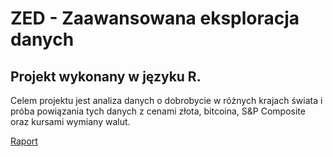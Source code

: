 # ZED - Zaawansowana eksploracja danych
## Projekt wykonany w języku R.
Celem projektu jest analiza danych o dobrobycie w różnych krajach świata i próba powiązania tych danych z cenami złota, bitcoina, S&P Composite oraz kursami wymiany walut.

[Raport](https://MarcinJaskulski.github.io/zed)
